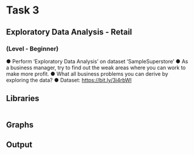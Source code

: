 # Task 3
##    Exploratory Data Analysis - Retail

###     (Level - Beginner)

● Perform ‘Exploratory Data Analysis’ on dataset ‘SampleSuperstore’
● As a business manager, try to find out the weak areas where you can
work to make more profit.
● What all business problems you can derive by exploring the data?
● Dataset: https://bit.ly/3i4rbWl


## Libraries
~~~

~~~
## Graphs

## Output

